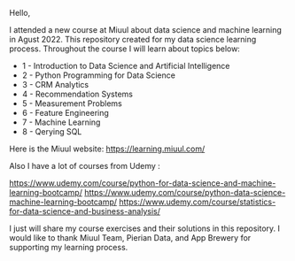Hello,

I attended a new course at Miuul about data science and machine learning in Agust 2022. This repository created for my data science learning process. Throughout the course I will learn about topics below:

- 1 - Introduction to Data Science and Artificial Intelligence
- 2 - Python Programming for Data Science
- 3 - CRM Analytics
- 4 - Recommendation Systems
- 5 - Measurement Problems
- 6 - Feature Engineering
- 7 - Machine Learning
- 8 - Qerying SQL

Here is the Miuul website: https://learning.miuul.com/

Also I have a lot of courses from Udemy : 

https://www.udemy.com/course/python-for-data-science-and-machine-learning-bootcamp/
https://www.udemy.com/course/python-data-science-machine-learning-bootcamp/
https://www.udemy.com/course/statistics-for-data-science-and-business-analysis/


I just will share my course exercises and their solutions in this repository. I would like to thank Miuul Team, Pierian Data, and App Brewery for supporting my learning process.
